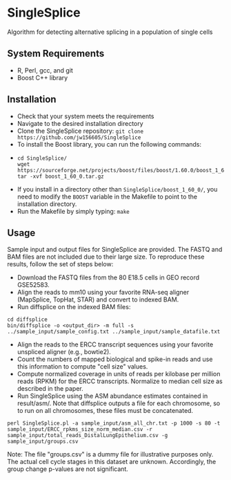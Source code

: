 # SingleSplice
Algorithm for detecting alternative splicing in a population of single cells

## System Requirements
- R, Perl, gcc, and git
- Boost C++ library

## Installation
- Check that your system meets the requirements
- Navigate to the desired installation directory
- Clone the SingleSplice repository:
  `git clone https://github.com/jw156605/SingleSplice`
- To install the Boost library, you can run the following commands:
- ```
  cd SingleSplice/
  wget https://sourceforge.net/projects/boost/files/boost/1.60.0/boost_1_60_0.tar.gz
  tar -xvf boost_1_60_0.tar.gz
  ```
- If you install in a directory other than `SingleSplice/boost_1_60_0/`, you need to modify the `BOOST`
  variable in the Makefile to point to the installation directory.
- Run the Makefile by simply typing: `make`

## Usage

Sample input and output files for SingleSplice are provided. The FASTQ and BAM files are not included due to their large size.
To reproduce these results, follow the set of steps below:

- Download the FASTQ files from the 80 E18.5 cells in GEO record GSE52583.
- Align the reads to mm10 using your favorite RNA-seq aligner (MapSplice, TopHat, STAR) and convert to indexed BAM.
- Run diffsplice on the indexed BAM files:
```
cd diffsplice
bin/diffsplice -o <output_dir> -m full -s ../sample_input/sample_config.txt ../sample_input/sample_datafile.txt
```

- Align the reads to the ERCC transcript sequences using your favorite unspliced aligner (e.g., bowtie2).
- Count the numbers of mapped biological and spike-in reads and use this information to compute "cell size" values.
- Compute normalized coverage in units of reads per kilobase per million reads (RPKM) for the ERCC transcripts. Normalize to median cell size
as described in the paper.
- Run SingleSplice using the ASM abundance estimates contained in result/asm/. Note that diffsplice outputs a file for each chromosome, so
to run on all chromosomes, these files must be concatenated.
```
perl SingleSplice.pl -a sample_input/asm_all_chr.txt -p 1000 -s 80 -t sample_input/ERCC_rpkms_size_norm_median.csv -r sample_input/total_reads_DistalLungEpithelium.csv -g sample_input/groups.csv
```
Note: The file "groups.csv" is a dummy file for illustrative purposes only. The actual cell cycle stages in this dataset are unknown. Accordingly, the group change p-values are not significant.
